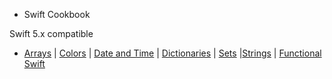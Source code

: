 * Swift Cookbook

Swift 5.x compatible

+ [Arrays](array.md) | [Colors](color.md) | [Date and Time](Dates/README.md) | [Dictionaries](dictionary.md) | [Sets](sets.md) |[Strings](strings.md) | [Functional Swift](functional.md)

